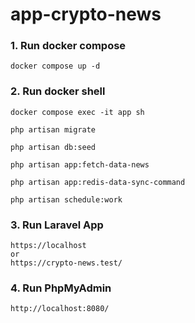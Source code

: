 # app-crypto-news

### 1. Run docker compose

```
docker compose up -d
```

### 2. Run docker shell

```
docker compose exec -it app sh
```
```
php artisan migrate

php artisan db:seed

php artisan app:fetch-data-news

php artisan app:redis-data-sync-command

php artisan schedule:work
```

### 3. Run Laravel App
```
https://localhost
or 
https://crypto-news.test/
```

### 4. Run PhpMyAdmin
```
http://localhost:8080/
```

